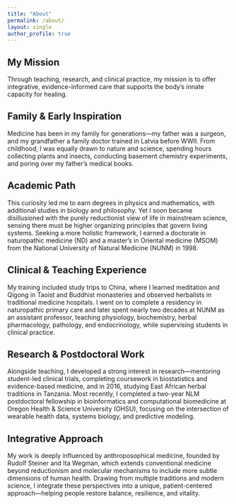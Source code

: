 ```yaml
---
title: "About"
permalink: /about/
layout: single
author_profile: true
---
```


## My Mission
Through teaching, research, and clinical practice, my mission is to offer integrative, evidence-informed care that supports the body’s innate capacity for healing.  

## Family & Early Inspiration
Medicine has been in my family for generations—my father was a surgeon, and my grandfather a family doctor trained in Latvia before WWII. From childhood, I was equally drawn to nature and science, spending hours collecting plants and insects, conducting basement chemistry experiments, and poring over my father’s medical books.  

## Academic Path
This curiosity led me to earn degrees in physics and mathematics, with additional studies in biology and philosophy. Yet I soon became disillusioned with the purely reductionist view of life in mainstream science, sensing there must be higher organizing principles that govern living systems. Seeking a more holistic framework, I earned a doctorate in naturopathic medicine (ND) and a master’s in Oriental medicine (MSOM) from the National University of Natural Medicine (NUNM) in 1998.  

## Clinical & Teaching Experience
My training included study trips to China, where I learned meditation and Qigong in Taoist and Buddhist monasteries and observed herbalists in traditional medicine hospitals. I went on to complete a residency in naturopathic primary care and later spent nearly two decades at NUNM as an assistant professor, teaching physiology, biochemistry, herbal pharmacology, pathology, and endocrinology, while supervising students in clinical practice.  

## Research & Postdoctoral Work
Alongside teaching, I developed a strong interest in research—mentoring student-led clinical trials, completing coursework in biostatistics and evidence-based medicine, and in 2016, studying East African herbal traditions in Tanzania. Most recently, I completed a two-year NLM postdoctoral fellowship in bioinformatics and computational biomedicine at Oregon Health & Science University (OHSU), focusing on the intersection of wearable health data, systems biology, and predictive modeling.  

## Integrative Approach
My work is deeply influenced by anthroposophical medicine, founded by Rudolf Steiner and Ita Wegman, which extends conventional medicine beyond reductionism and molecular mechanisms to include more subtle dimensions of human health. Drawing from multiple traditions and modern science, I integrate these perspectives into a unique, patient-centered approach—helping people restore balance, resilience, and vitality.  

